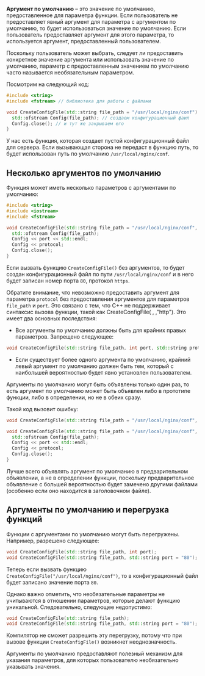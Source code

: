 **Аргумент по умолчанию** – это значение по умолчанию, предоставленное для параметра функции. Если пользователь не предоставляет явный аргумент для параметра с аргументом по умолчанию, то будет использоваться значение по умолчанию. Если пользователь предоставляет аргумент для этого параметра, то используется аргумент, предоставленный пользователем.

Поскольку пользователь может выбрать, следует ли предоставить конкретное значение аргумента или использовать значение по умолчанию, параметр с предоставленным значением по умолчанию часто называется необязательным параметром.

Посмотрим на следующий код:

```cpp
#include <string>
#include <fstream> // библиотека для работы с файлами

void CreateConfigFile(std::string file_path = "/usr/local/nginx/conf") {
  std::ofstream Config(file_path); // создаем конфигурационный фаил
  Config.close(); // и тут же закрываем его 
}
```

У нас есть функция, которая создает пустой конфигурационный файл для сервера. Если вызывающая сторона не передаст в функцию путь, то будет использован путь по умолчанию `/usr/local/nginx/conf`.

## Несколько аргументов по умолчанию

Функция может иметь несколько параметров с аргументами по умолчанию:

```cpp
#include <string>
#include <iostream>
#include <fstream> 

void CreateConfigFile(std::string file_path = "/usr/local/nginx/conf", int port = 80, std::string protocol = "https") {
  std::ofstream Config(file_path);
  Config << port << std::endl;
  Config << protocol;
  Config.close(); 
}
```

Если вызвать функцию `CreateConfigFile()` без аргументов, то будет создан конфигурационный файл по пути `/usr/local/nginx/conf` и в него будет записан номер порта `80`, протокол `https`.

Обратите внимание, что невозможно предоставить аргумент для параметра `protocol` без предоставления аргументов для параметров `file_path` и `port`. Это связано с тем, что C++ не поддерживает синтаксис вызова функции, такой как CreateConfigFile( , ,"http"). Это имеет два основных последствия:

- Все аргументы по умолчанию должны быть для крайних правых параметров. Запрещено следующее:

```cpp
void CreateConfigFile(std::string file_path, int port, std::string protocol = "https")
```

- Если существует более одного аргумента по умолчанию, крайний левый аргумент по умолчанию должен быть тем, который с наибольшей вероятностью будет явно установлен пользователем.

Аргументы по умолчанию могут быть объявлены только один раз, то есть аргумент по умолчанию может быть объявлен либо в прототипе функции, либо в определении, но не в обеих сразу.

Такой код вызовит ошибку:

```cpp
void CreateConfigFile(std::string file_path = "/usr/local/nginx/conf", int port = 80, std::string protocol = "https")

void CreateConfigFile(std::string file_path = "/usr/local/nginx/conf", int port = 80, std::string protocol = "https") {
  std::ofstream Config(file_path);
  Config << port << std::endl;
  Config << protocol;
  Config.close(); 
}
```

Лучше всего объявлять аргумент по умолчанию в предварительном объявлении, а не в определении функции, поскольку предварительное объявление с большей вероятностью будет замечено другими файлами (особенно если оно находится в заголовочном файле).

## Аргументы по умолчанию и перегрузка функций

Функции с аргументами по умолчанию могут быть перегружены. Например, разрешено следующее:

```cpp
void CreateConfigFile(std::string file_path, int port);
void CreateConfigFile(std::string file_path, std::string port = "80");
```

Теперь если вызвать функцию `CreateConfigFile("/usr/local/nginx/conf")`, то в конфигурационный файл будет записано значение порта `80`.

Однако важно отметить, что необязательные параметры не учитываются в отношении параметров, которые делают функцию уникальной. Следовательно, следующее недопустимо:

 ```cpp
void CreateConfigFile(std::string file_path);
void CreateConfigFile(std::string file_path, std::string port = "80");
```

Компилятор не сможет разрешить эту перегрузку, потому что при вызове функции `CreateConfigFile()` возникнет неоднозначность.

Аргументы по умолчанию предоставляют полезный механизм для указания параметров, для которых пользователю необязательно указывать значения.
